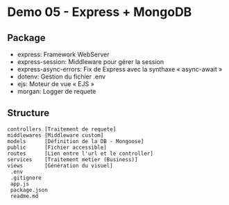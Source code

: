 # Demo 05 - Express + MongoDB

## Package
- express: Framework WebServer
- express-session: Middleware pour gérer la session
- express-async-errors: Fix de Express avec la synthaxe « async-await »
- dotenv: Gestion du fichier .env
- ejs: Moteur de vue « EJS »
- morgan: Logger de requete

## Structure
```
controllers [Traitement de requete]
middlewares [Middleware custom]
models      [Définition de la DB - Mongoose]
public      [Fichier accessible]
routes      [Lien entre l'url et le controller]
services    [Traitement metier (Business)]
views       [Génération du visuel]
 .env
 .gitignore
 app.js
 package.json
 readme.md
```